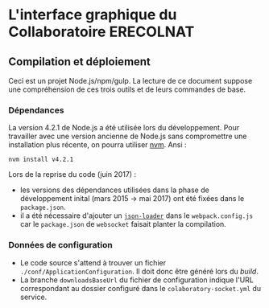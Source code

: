 # L'interface graphique du Collaboratoire ERECOLNAT

## Compilation et déploiement

Ceci est un projet Node.js/npm/gulp. La lecture de ce document suppose une compréhension de ces trois outils et de leurs commandes de base.

### Dépendances

La version 4.2.1 de Node.js a été utilisée lors du développement. Pour travailler avec une version ancienne de Node.js sans compromettre une installation plus récente, on pourra utiliser [nvm](https://github.com/creationix/nvm). Ansi :
 
    nvm install v4.2.1

Lors de la reprise du code (juin 2017) :
  - les versions des dépendances utilisées dans la phase de développement inital (mars 2015 -> mai 2017) ont été fixées dans le `package.json`.
  - il a été nécessaire d'ajouter un [`json-loader`](https://github.com/webpack-contrib/json-loader) dans le `webpack.config.js` car le `package.json` de `websocket` faisait planter la compilation.
  
### Données de configuration
  
- Le code source s'attend à trouver un fichier `./conf/ApplicationConfiguration`. Il doit donc être généré lors du *build*.
- La branche `downloadsBaseUrl` du fichier de configuration indique l'URL correspondant au dossier configuré dans le `colaboratory-socket.yml` du service.